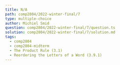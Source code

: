 ```yaml
---
title: N/A
path: comp2804/2022-winter-final/7
type: multiple-choice
author: Michiel Smid
question: comp2804/2022-winter-final/7/question.ts
solution: comp2804/2022-winter-final/7/solution.md
tags:
  - comp2804
  - comp2804-midterm
  - The Product Rule (3.1)
  - Reordering the Letters of a Word (3.9.1)
---
```

